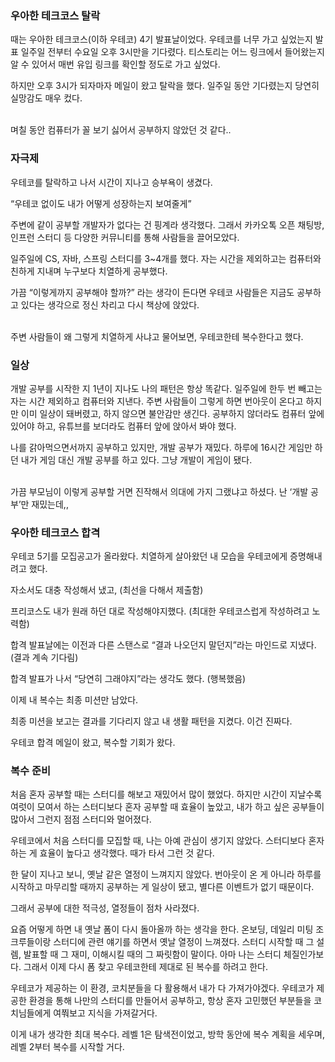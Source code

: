 ### 우아한 테크코스 탈락

때는 우아한 테크코스(이하 우테코) 4기 발표날이었다. 우테코를 너무 가고 싶었는지 발표 일주일 전부터 수요일 오후 3시만을 기다렸다. 티스토리는 어느 링크에서 들어왔는지 알 수 있어서 매번 유입 링크를 확인할 정도로 가고 싶었다. 

하지만 오후 3시가 되자마자 메일이 왔고 탈락을 했다. 일주일 동안 기다렸는지 당연히 실망감도 매우 컸다.

<br>
며칠 동안 컴퓨터가 꼴 보기 싫어서 공부하지 않았던 것 같다..

### 자극제

우테코를 탈락하고 나서 시간이 지나고 승부욕이 생겼다.

“우테코 없이도 내가 어떻게 성장하는지 보여줄게”

주변에 같이 공부할 개발자가 없다는 건 핑계라 생각했다. 그래서 카카오톡 오픈 채팅방, 인프런 스터디 등 다양한 커뮤니티를 통해 사람들을 끌어모았다. 

일주일에 CS, 자바, 스프링 스터디를 3~4개를 했다. 자는 시간을 제외하고는 컴퓨터와 친하게 지내며 누구보다 치열하게 공부했다.

가끔 “이렇게까지 공부해야 할까?” 라는 생각이 든다면 우테코 사람들은 지금도 공부하고 있다는 생각으로 정신 차리고 다시 책상에 앉았다.

<br>
주변 사람들이 왜 그렇게 치열하게 사냐고 물어보면, 우테코한테 복수한다고 했다.

### 일상

개발 공부를 시작한 지 1년이 지나도 나의 패턴은 항상 똑같다. 일주일에 한두 번 빼고는 자는 시간 제외하고 컴퓨터와 지낸다. 주변 사람들이 그렇게 하면 번아웃이 온다고 하지만 이미 일상이 돼버렸고, 하지 않으면 불안감만 생긴다. 공부하지 않더라도 컴퓨터 앞에 있어야 하고, 유튜브를 보더라도 컴퓨터 앞에 앉아서 봐야 했다. 

나를 갉아먹으면서까지 공부하고 있지만, 개발 공부가 재밌다. 하루에 16시간 게임만 하던 내가 게임 대신 개발 공부를 하고 있다. 그냥 개발이 게임이 됐다.

<br>
가끔 부모님이 이렇게 공부할 거면 진작해서 의대에 가지 그랬냐고 하셨다. 난 ‘개발 공부’만 재밌는데,,

### 우아한 테크코스 합격

우테코 5기를 모집공고가 올라왔다. 치열하게 살아왔던 내 모습을 우테코에게 증명해내려고 했다.

자소서도 대충 작성해서 냈고, (최선을 다해서 제출함)

프리코스도 내가 원래 하던 대로 작성해야지했다. (최대한 우테코스럽게 작성하려고 노력함)

합격 발표날에는 이전과 다른 스탠스로 “결과 나오던지 말던지”라는 마인드로 지냈다. (결과 계속 기다림)

합격 발표가 나서 “당연히 그래야지”라는 생각도 했다. (행복했음)

이제 내 복수는 최종 미션만 남았다.

최종 미션을 보고는 결과를 기다리지 않고 내 생활 패턴을 지켰다. 이건 진짜다.

우테코 합격 메일이 왔고, 복수할 기회가 왔다.

### 복수 준비

처음 혼자 공부할 때는 스터디를 해보고 재밌어서 많이 했었다. 하지만 시간이 지날수록 여럿이 모여서 하는 스터디보다 혼자 공부할 때 효율이 높았고, 내가 하고 싶은 공부들이 많아서 그런지 점점 스터디와 멀어졌다.

우테코에서 처음 스터디를 모집할 때, 나는 아예 관심이 생기지 않았다. 스터디보다 혼자 하는 게 효율이 높다고 생각했다. 때가 타서 그런 것 같다.

한 달이 지나고 보니, 옛날 같은 열정이 느껴지지 않았다. 번아웃이 온 게 아니라 하루를 시작하고 마무리할 때까지 공부하는 게 일상이 됐고, 별다른 이벤트가 없기 때문이다.

그래서 공부에 대한 적극성, 열정들이 점차 사라졌다.

요즘 어떻게 하면 내 옛날 폼이 다시 돌아올까 하는 생각을 한다. 온보딩, 데일리 미팅 조 크루들이랑 스터디에 관련 얘기를 하면서 옛날 열정이 느껴졌다. 스터디 시작할 때 그 설렘, 발표할 때 그 재미, 이해시킬 때의 그 짜릿함이 말이다. 아마 나는 스터디 체질인가보다. 그래서 이제 다시 폼 찾고 우테코한테 제대로 된 복수를 하려고 한다.

우테코가 제공하는 이 환경, 코치분들을 다 활용해서 내가 다 가져가야겠다. 우테코가 제공한 환경을 통해 나만의 스터디를 만들어서 공부하고, 항상 혼자 고민했던 부분들을 코치님들에게 여쭤보고 지식을 가져갈거다.

이게 내가 생각한 최대 복수다. 레벨 1은 탐색전이었고, 방학 동안에 복수 계획을 세우며, 레벨 2부터 복수를 시작할 거다.
